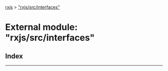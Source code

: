 [rxjs](../README.md) > ["rxjs/src/interfaces"](../modules/_rxjs_src_interfaces_.md)

# External module: "rxjs/src/interfaces"

## Index

---

